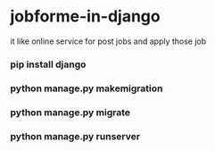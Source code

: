 # jobforme-in-django

it like online service for post jobs and apply those job 
### pip install django
### python manage.py makemigration 
### python manage.py migrate
### python manage.py runserver
